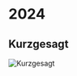 # 2024

## Kurzgesagt

![Kurzgesagt](~@image/2024/kurzgesagt1.jpg)
<!-- ![Kurzgesagt](~@image/2024/kurzgesagt2.jpg)
![Kurzgesagt](~@image/2024/kurzgesagt.jpg) -->